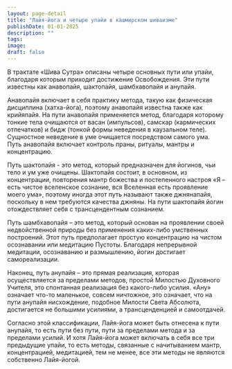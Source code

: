 ```yaml
---
layout: page-detail
title: "Лайя-йога и четыре упайи в кашмирском шиваизме"
publishDate: 01-01-2025
description: ""
tags:
image:
draft: false
---
```


 В трактате «Шива Сутра» описаны четыре основных пути или упайи, благодаря которым приходит достижение Освобождения. Эти пути известны как анавопайя, шактопайя, шамбхавопайя и анупайя. 

 Анавопайя включает в себя практику метода, такую как физическая дисциплина (хатха-йога), поэтому анавопайя известна также как крийяпайя. На пути анавопайя применяется метод, благодаря которому тонкие тела очищаются от васан (импульсов), самскар (кармических отпечатков) и бидж (тонкой формы неведения в каузальном теле). Сущностное неведение в уме очищается посредством самого ума. Путь анавопайя включает контроль праны, ритуалы, мантры и концентрацию.

 Путь шактопайя - это метод, который предназначен для йогинов, чьи тело и ум уже очищены. Шактопайя состоит, в основном, из концентрации, повторения мантр божества и постепенного настроя «Я – есть чистое вселенское сознание, вся Вселенная есть проявление моего ума», поэтому иногда этот путь называют также джнянапайя, поскольку в нем требуются качества джняны. На пути шактопайя йогин отождествляет себя с трансцендентным сознанием.

 Путь шамбхавопайя – это метод, который основан на проявлении своей недвойственной природы без применения каких-либо умственных построений. Этот путь предполагает простую концентрацию на чистом осознавании или медитацию Пустоты. Благодаря непрерывной медитации, осознаванию и размышлению, йогин достигает самореализации. 

 Наконец, путь анупайя – это прямая реализация, которая осуществляется за пределами методов, простой Милостью Духовного Учителя, это спонтанная реализация без какого-либо усилия. «Ану» означает что-то маленькое, совсем ничтожное, это означает, что на пути анупайя нисхождение, подобное Милости Света Абсолюта, достигается не большими усилиями, а трансценденцией и самоотдачей. 

 Согласно этой классификации, Лайя-йога может быть отнесена к пути анупайя, то есть пути без пути, пути за пределами метода и за пределами усилий. И хотя Лайя-йога может включать в себя все три предыдущие упайи, то есть методы, связанные с начитыванием мантр, концентрацией, медитацией, тем не менее, все эти методы не являются собственно Лайя-йогой. 

